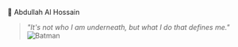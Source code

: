 🦇 Abdullah Al Hossain  

> _"It's not who I am underneath, but what I do that defines me."_
> ![Batman](https://i.imgur.com/w2bRnBb.jpeg)
